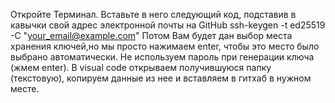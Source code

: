 Откройте Терминал. Вставьте в него следующий код, подставив в кавычки свой адрес электронной почты на GitHub
ssh-keygen -t ed25519 -C "your_email@example.com"
Потом Вам будет дан выбор места хранения ключей,но мы просто нажимаем enter, чтобы это место было выбрано автоматически.
Не используем пароль при генерации ключа (жмем enter).
В visual code открываем получившуюся папку (текстовую), копируем данные из нее и вставляем в гитхаб в нужном месте.